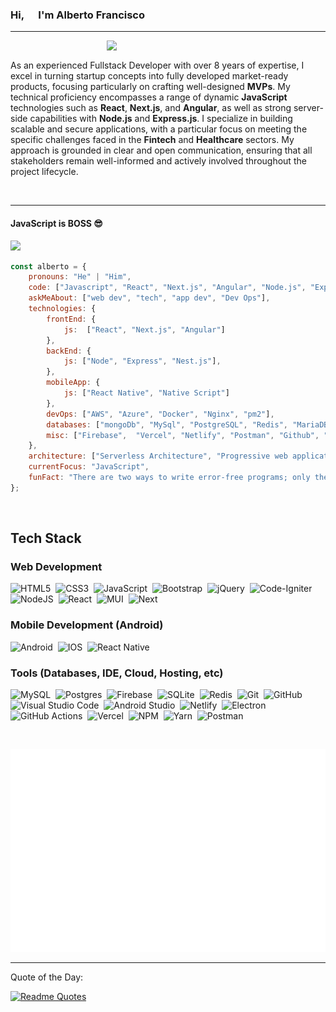 <h3>Hi, <img src="https://c.tenor.com/Wx9IEmZZXSoAAAAj/hi.gif" width="15px" height="15px" /> I'm Alberto Francisco</h3>

-----

<img src="https://user-images.githubusercontent.com/74038190/229223263-cf2e4b07-2615-4f87-9c38-e37600f8381a.gif" width="350" align="right">

<br/>

<p>As an experienced Fullstack Developer with over 8 years of expertise, I excel in turning startup concepts into fully developed market-ready products, focusing particularly on crafting well-designed <b>MVPs</b>. My technical proficiency encompasses a range of dynamic <b>JavaScript</b> technologies such as <b>React</b>, <b>Next.js</b>, and <b>Angular</b>, as well as strong server-side capabilities with <b>Node.js</b> and <b>Express.js</b>. I specialize in building scalable and secure applications, with a particular focus on meeting the specific challenges faced in the <b>Fintech</b> and <b>Healthcare</b> sectors. My approach is grounded in clear and open communication, ensuring that all stakeholders remain well-informed and actively involved throughout the project lifecycle.</p>

<br/>

---

<h4>JavaScript is BOSS 😎</h4>

<img src="https://user-images.githubusercontent.com/74038190/213910845-af37a709-8995-40d6-be59-724526e3c3d7.gif" width="900">

<br/>

```javascript
const alberto = {
    pronouns: "He" | "Him",
    code: ["Javascript", "React", "Next.js", "Angular", "Node.js", "Express.js", "Nest.js"],
    askMeAbout: ["web dev", "tech", "app dev", "Dev Ops"],
    technologies: {
        frontEnd: {
            js:  ["React", "Next.js", "Angular"]
        },
        backEnd: {
            js: ["Node", "Express", "Nest.js"],
        },
        mobileApp: {
            js: ["React Native", "Native Script"]
        },
        devOps: ["AWS", "Azure", "Docker", "Nginx", "pm2"],
        databases: ["mongoDb", "MySql", "PostgreSQL", "Redis", "MariaDB", "SQLite", "Firebase"],
        misc: ["Firebase",  "Vercel", "Netlify", "Postman", "Github", "Github Actions", "Android Studio", "Visual Studio Code"]
    },
    architecture: ["Serverless Architecture", "Progressive web applications", "Single page applications"],
    currentFocus: "JavaScript",
    funFact: "There are two ways to write error-free programs; only the third one works"
};
```

<br/>

<h2>Tech Stack</h2>

<h3>Web Development</h3>

  ![HTML5](https://img.shields.io/badge/html5-%23E34F26.svg?style=for-the-badge&logo=html5&logoColor=white)&nbsp;
  ![CSS3](https://img.shields.io/badge/css3-%231572B6.svg?style=for-the-badge&logo=css3&logoColor=white)&nbsp;
  ![JavaScript](https://img.shields.io/badge/javascript-%23323330.svg?style=for-the-badge&logo=javascript&logoColor=%23F7DF1E)&nbsp;
  ![Bootstrap](https://img.shields.io/badge/bootstrap-%23563D7C.svg?style=for-the-badge&logo=bootstrap&logoColor=white)&nbsp;
  ![jQuery](https://img.shields.io/badge/jquery-%230769AD.svg?style=for-the-badge&logo=jquery&logoColor=white)&nbsp;
  ![Code-Igniter](https://img.shields.io/badge/CodeIgniter-%23EF4223.svg?style=for-the-badge&logo=codeIgniter&logoColor=white)&nbsp;
  ![NodeJS](https://img.shields.io/badge/node.js-6DA55F?style=for-the-badge&logo=node.js&logoColor=white)&nbsp;
  ![React](https://img.shields.io/badge/react-%2320232a.svg?style=for-the-badge&logo=react&logoColor=%2361DAFB)&nbsp;
  ![MUI](https://img.shields.io/badge/MUI-%230081CB.svg?style=for-the-badge&logo=mui&logoColor=white)&nbsp;
  ![Next](https://img.shields.io/badge/Next-%2320262a.svg?style=for-the-badge&logo=react&logoColor=%2361DAFB)&nbsp;

<h3>Mobile Development (Android)</h3>

  ![Android](https://img.shields.io/badge/Android-3DDC84?style=for-the-badge&logo=android&logoColor=white)&nbsp;
  ![IOS](https://img.shields.io/badge/ios-%230095D5.svg?style=for-the-badge&logo=ios&logoColor=white)&nbsp;
  ![React Native](https://img.shields.io/badge/react_native-%2320232a.svg?style=for-the-badge&logo=react&logoColor=%2361DAFB)&nbsp;

  
<h3>Tools (Databases, IDE, Cloud, Hosting, etc)</h3>

  ![MySQL](https://img.shields.io/badge/mysql-%234479a1.svg?logo=mysql&logoColor=white&style=for-the-badge)&nbsp;
  ![Postgres](https://img.shields.io/badge/postgres-%23316192.svg?style=for-the-badge&logo=postgresql&logoColor=white)&nbsp;
  ![Firebase](https://img.shields.io/badge/Firebase-F38020?style=for-the-badge&logo=Firebase&logoColor=white)&nbsp;
  ![SQLite](https://img.shields.io/badge/sqlite-%2307405e.svg?style=for-the-badge&logo=sqlite&logoColor=white)&nbsp;
  ![Redis](https://img.shields.io/badge/redis-%23DD0031.svg?style=for-the-badge&logo=redis&logoColor=white)&nbsp;
  ![Git](https://img.shields.io/badge/git-%23F05033.svg?style=for-the-badge&logo=git&logoColor=white)&nbsp;
  ![GitHub](https://img.shields.io/badge/github-%23121011.svg?style=for-the-badge&logo=github&logoColor=white)&nbsp;
  ![Visual Studio Code](https://img.shields.io/badge/visual%20studio%20code-%230078d7.svg?logo=visual-studio-code&logoColor=white&style=for-the-badge)&nbsp;
  ![Android Studio](https://img.shields.io/badge/Android%20Studio-3DDC84.svg?style=for-the-badge&logo=android-studio&logoColor=white)&nbsp;
  ![Netlify](https://img.shields.io/badge/netlify-%23000000.svg?style=for-the-badge&logo=netlify&logoColor=#00C7B7)&nbsp;
  ![Electron](https://img.shields.io/badge/Electron-447f8a?style=for-the-badge&logo=Electron&logoColor=white)&nbsp;
  ![GitHub Actions](https://img.shields.io/badge/github%20actions-%232671E5.svg?style=for-the-badge&logo=githubactions&logoColor=white)&nbsp;
  ![Vercel](https://img.shields.io/badge/Vercel-000.svg?style=for-the-badge&logo=Vercel&logoColor=white)&nbsp;
  ![NPM](https://img.shields.io/badge/NPM-%13000000.svg?style=for-the-badge&logo=npm&logoColor=white)&nbsp;
  ![Yarn](https://img.shields.io/badge/yarn-%232C8EBB.svg?style=for-the-badge&logo=yarn&logoColor=white)&nbsp;
  ![Postman](https://img.shields.io/badge/Postman-FF6C37?style=for-the-badge&logo=postman&logoColor=white)&nbsp;


<br/>

![Metrics](assets/acheivements.svg)

---

Quote of the Day:

  [![Readme Quotes](https://quotes-github-readme.vercel.app/api?type=horizontal&theme=radical)](https://github.com/piyushsuthar/github-readme-quotes)